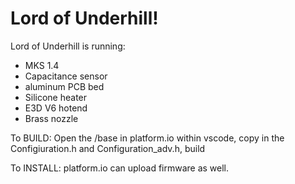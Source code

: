 <h1>Lord of Underhill!</h1>

Lord of Underhill is running:
 * MKS 1.4
 * Capacitance sensor
 * aluminum PCB bed
 * Silicone heater
 * E3D V6 hotend
 * Brass nozzle


To BUILD:
Open the /base in platform.io within vscode, copy in the Configiuration.h and Configuration_adv.h, build

To INSTALL:
platform.io can upload firmware as well.


